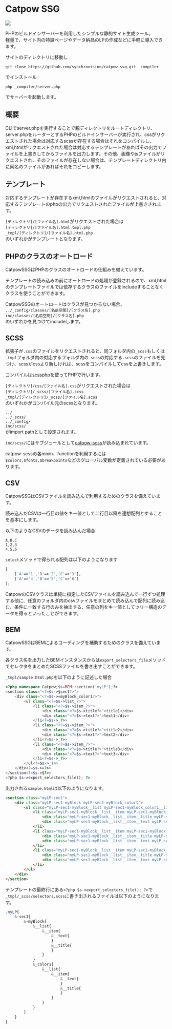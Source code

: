 Catpow SSG
===

<img src="https://img.shields.io/badge/PHP-7.2-45A?logo=php"> 

PHPのビルドインサーバーを利用したシンプルな静的サイト生成ツール。  
軽量で、サイト内の特設ページやデータ納品のLPの作成などに手軽に導入できます。

サイトのディレクトリに移動し

 ```command
git clone https://github.com/synchrovision/catpow-ssg.git _compiler
 ```

でインストール

 ```command
php _compiler/server.php
 ```
 
でサーバーを起動します。

概要
--

CLIでserver.phpを実行することで親ディレクトリをルートディレクトリ、server.phpをルーターとするPHPのビルドインサーバーが実行され、cssがリクエストされた場合は対応するscssが存在する場合はそれをコンパイルし、xml,htmlがリクエストされた場合は対応するテンプレートがあればその出力でファイルを上書きしてからファイルを出力します。その他、画像やjsファイルがリクエストされ、そのファイルが存在しない場合は、テンプレートディレクトリ内に同名のファイルがあればそれをコピーします。

テンプレート
---

対応するテンプレートが存在するxml,htmlのファイルがリクエストされると、対応するテンプレートのphpの出力でリクエストされたファイルが上書きされます。

 ``[ディレクトリ]/[ファイル名].html``がリクエストされた場合は  
``[ディレクトリ]/[ファイル名].html.tmpl.php``  
``_tmpl/[ディレクトリ]/[ファイル名].html.php``  
のいずれかがテンプレートとなります。



PHPのクラスのオートロード
---

CatpowSSGはPHPのクラスのオートロードの仕組みを備えています。

テンプレートの読み込みの前にオートロードの処理が登録されるので、xml,htmlのテンプレートファイルでは依存するクラスのファイルをincludeすることなくクラスを使うことができます。

CatpowSSGのオートロードはクラスが見つからない場合、  
``../_config/classes/[名前空間]/[クラス名].php``  
``inc/classes/[名前空間]/[クラス名].php``  
のいずれかを見つけてincludeします。

SCSS
---

拡張子が``.css``のファイルをリクエストされると、同フォルダ内の``_scss``もしくは``_tmpl``フォルダ内の対応するフォルダ内の``_scss``の対応する``.scss``のファイルを見つけ、scssがcssより新しければ、scssをコンパイルしてcssを上書きします。

コンパイルは[scssphp](https://scssphp.github.io/scssphp/)を使ってPHPで行います。

``[ディレクトリ]/css/[ファイル名].css``がリクエストされた場合は  
``[ディレクトリ]/_scss/[ファイル名].scss``  
``_tmpl/[ディレクトリ]/_scss/[ファイル名].scss``  
のいずれかがコンパイル元のscssとなります。

``../``  
``../_scss/``  
``../_config/``  
``inc/scss/``  
がimport pathとして設定されます。

``inc/scss/``にはサブジュールとして[catpow-scss](https://github.com/synchrovision/cawpow-scss)が読み込まれています。

catpow-scssの各mixin、functionを利用するには``$colors,$fonts,$breakpoints``などのグローバル変数が定義されている必要があります。


CSV
---

CatpowSSGはCSVファイルを読み込んで利用するためのクラスを備えています。

読み込んだCSVは一行目の値をキー値として二行目以降を連想配列とすることを基本にします。

以下のようなCSVのデータを読み込んだ場合

```csv
A,B,C
1,2,3
4,5,6
```

``select``メソッドで得られる配列は以下のようになります

```php
[
	['A'=>'1','B'=>'2','C'=>'3'],
	['A'=>'4','B'=>'5','C'=>'6']
];
```


CatpowのCSVクラスは単純に指定したCSVファイルを読み込んで一行ずつ処理する他に、任意のフォルダ内のcsvファイルをまとめて読み込んで配列に読み込む、条件に一致する行のみを抽出する、任意の列をキー値としてツリー構造のデータを得るといったことができます。


BEM
---

CatpowSSGはBEMによるコーディングを補助するためのクラスを備えています。



各クラス名を出力したBEMインスタンスからは``export_selectors_file``メソッドでセレクタをまとめたSCSSファイルを書き出すことができます。

``_tmpl/sample.html.php``を以下のように記述した場合

```php
<?php namespace Catpow;$s=BEM::section('myLP');?>
<section class="<?=$s->§sec1?>">
	<div class="<?=$s->«myBlock_color1?>">
		<ul class="<?=$s->list_?>">
			<li class="<?=$s->item_?>">
				<div class="<?=$s->title?>">title1</div>
				<div class="<?=$s->text?>">text1</div>
			</li<?=$s->_?>>
			<li class="<?=$s->item_?>">
				<div class="<?=$s->title?>">title2</div>
				<div class="<?=$s->text?>">text2</div>
			</li<?=$s->_?>>
			<li class="<?=$s->item_?>">
				<div class="<?=$s->title?>">title3</div>
				<div class="<?=$s->text?>">text3</div>
			</li<?=$s->_?>>
		</ul<?=$s->_?>>
	</div<?=$s->»?>>
</section<?=$s->§?>>
<?php $s->export_selectors_file(); ?>
```

出力される``sample.html``は以下のようになります。

```html
<section class="myLP-sec1">
	<div class="myLP-sec1-myBlock myLP-sec1-myBlock_color1">
		<ul class="myLP-sec1-myBlock__list myLP-sec1-myBlock_color1__list">
			<li class="myLP-sec1-myBlock__list__item myLP-sec1-myBlock_color1__list__item">
				<div class="myLP-sec1-myBlock__list__item__title myLP-sec1-myBlock_color1__list__item__title">title1</div>
				<div class="myLP-sec1-myBlock__list__item__text myLP-sec1-myBlock_color1__list__item__text">text1</div>
			</li>
			<li class="myLP-sec1-myBlock__list__item myLP-sec1-myBlock_color1__list__item">
				<div class="myLP-sec1-myBlock__list__item__title myLP-sec1-myBlock_color1__list__item__title">title2</div>
				<div class="myLP-sec1-myBlock__list__item__text myLP-sec1-myBlock_color1__list__item__text">text2</div>
			</li>
			<li class="myLP-sec1-myBlock__list__item myLP-sec1-myBlock_color1__list__item">
				<div class="myLP-sec1-myBlock__list__item__title myLP-sec1-myBlock_color1__list__item__title">title3</div>
				<div class="myLP-sec1-myBlock__list__item__text myLP-sec1-myBlock_color1__list__item__text">text3</div>
			</li>
		</ul>
	</div>
</section>
```

テンプレートの最終行にある``<?php $s->export_selectors_file(); ?>``で``_tmpl/_scss/selectors.scss``に書き出されるファイルは以下のようになります。

```scss：selectors.scss
.myLP{
	&-sec1{
		&-myBlock{
			&__list{
				&__item{
					&__text{
					}
					&__title{
					}
				}
			}
			&_color1{
				&__list{
					&__item{
						&__text{
						}
						&__title{
						}
					}
				}
			}
		}
	}
}
```